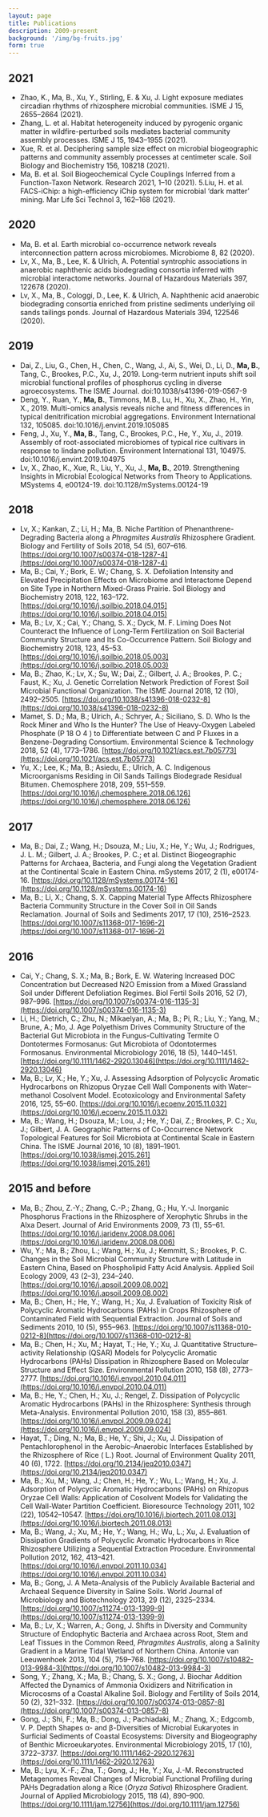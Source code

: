 ```yaml
---
layout: page
title: Publications
description: 2009-present
background: '/img/bg-fruits.jpg'
form: true
---
```


## 2021

- Zhao, K., Ma, B., Xu, Y., Stirling, E. & Xu, J. Light exposure mediates circadian rhythms of rhizosphere microbial communities. ISME J 15, 2655–2664 (2021).
- Zhang, L. et al. Habitat heterogeneity induced by pyrogenic organic matter in wildfire-perturbed soils mediates bacterial community assembly processes. ISME J 15, 1943–1955 (2021).
- Xue, R. et al. Deciphering sample size effect on microbial biogeographic patterns and community assembly processes at centimeter scale. Soil Biology and Biochemistry 156, 108218 (2021).
- Ma, B. et al. Soil Biogeochemical Cycle Couplings Inferred from a Function-Taxon Network. Research 2021, 1–10 (2021).
5.Liu, H. et al. FACS-iChip: a high-efficiency iChip system for microbial ‘dark matter’ mining. Mar Life Sci Technol 3, 162–168 (2021).


## 2020

- Ma, B. et al. Earth microbial co-occurrence network reveals interconnection pattern across microbiomes. Microbiome 8, 82 (2020).
- Lv, X., Ma, B., Lee, K. & Ulrich, A. Potential syntrophic associations in anaerobic naphthenic acids biodegrading consortia inferred with microbial interactome networks. Journal of Hazardous Materials 397, 122678 (2020).
- Lv, X., Ma, B., Cologgi, D., Lee, K. & Ulrich, A. Naphthenic acid anaerobic biodegrading consortia enriched from pristine sediments underlying oil sands tailings ponds. Journal of Hazardous Materials 394, 122546 (2020).

## 2019

- Dai, Z., Liu, G., Chen, H., Chen, C., Wang, J., Ai, S., Wei, D., Li, D., **Ma, B.**, Tang, C., Brookes, P.C., Xu, J., 2019. Long-term nutrient inputs shift soil microbial functional profiles of phosphorus cycling in diverse agroecosystems. The ISME Journal. doi:10.1038/s41396-019-0567-9
- Deng, Y., Ruan, Y., **Ma, B.**, Timmons, M.B., Lu, H., Xu, X., Zhao, H., Yin, X., 2019. Multi-omics analysis reveals niche and fitness differences in typical denitrification microbial aggregations. Environment International 132, 105085. doi:10.1016/j.envint.2019.105085
- Feng, J., Xu, Y., **Ma, B.**, Tang, C., Brookes, P.C., He, Y., Xu, J., 2019. Assembly of root-associated microbiomes of typical rice cultivars in response to lindane pollution. Environment International 131, 104975. doi:10.1016/j.envint.2019.104975
- Lv, X., Zhao, K., Xue, R., Liu, Y., Xu, J., **Ma, B.**, 2019. Strengthening Insights in Microbial Ecological Networks from Theory to Applications. MSystems 4, e00124-19. doi:10.1128/mSystems.00124-19



## 2018

- Lv, X.; Kankan, Z.; Li, H.; Ma, B. Niche Partition of Phenanthrene-Degrading Bacteria along a *Phragmites Australis* Rhizosphere Gradient. Biology and Fertility of Soils 2018, 54 (5), 607–616. 
[https://doi.org/10.1007/s00374-018-1287-4](https://doi.org/10.1007/s00374-018-1287-4)
- Ma, B.; Cai, Y.; Bork, E. W.; Chang, S. X. Defoliation Intensity and Elevated Precipitation Effects on Microbiome and Interactome Depend on Site Type in Northern Mixed-Grass Prairie. Soil Biology and Biochemistry 2018, 122, 163–172. [https://doi.org/10.1016/j.soilbio.2018.04.015](https://doi.org/10.1016/j.soilbio.2018.04.015)
- Ma, B.; Lv, X.; Cai, Y.; Chang, S. X.; Dyck, M. F. Liming Does Not Counteract the Influence of Long-Term Fertilization on Soil Bacterial Community Structure and Its Co-Occurrence Pattern. Soil Biology and Biochemistry 2018, 123, 45–53. [https://doi.org/10.1016/j.soilbio.2018.05.003](https://doi.org/10.1016/j.soilbio.2018.05.003)
- Ma, B.; Zhao, K.; Lv, X.; Su, W.; Dai, Z.; Gilbert, J. A.; Brookes, P. C.; Faust, K.; Xu, J. Genetic Correlation Network Prediction of Forest Soil Microbial Functional Organization. The ISME Journal 2018, 12 (10), 2492–2505. [https://doi.org/10.1038/s41396-018-0232-8](https://doi.org/10.1038/s41396-018-0232-8)
- Mamet, S. D.; Ma, B.; Ulrich, A.; Schryer, A.; Siciliano, S. D. Who Is the Rock Miner and Who Is the Hunter? The Use of Heavy-Oxygen Labeled Phosphate (P 18 O 4 ) to Differentiate between C and P Fluxes in a Benzene-Degrading Consortium. Environmental Science & Technology 2018, 52 (4), 1773–1786. 
[https://doi.org/10.1021/acs.est.7b05773](https://doi.org/10.1021/acs.est.7b05773)
- Yu, X.; Lee, K.; Ma, B.; Asiedu, E.; Ulrich, A. C. Indigenous Microorganisms Residing in Oil Sands Tailings Biodegrade Residual Bitumen. Chemosphere 2018, 209, 551–559. [https://doi.org/10.1016/j.chemosphere.2018.06.126](https://doi.org/10.1016/j.chemosphere.2018.06.126)

## 2017

- Ma, B.; Dai, Z.; Wang, H.; Dsouza, M.; Liu, X.; He, Y.; Wu, J.; Rodrigues, J. L. M.; Gilbert, J. A.; Brookes, P. C.; et al. Distinct Biogeographic Patterns for Archaea, Bacteria, and Fungi along the Vegetation Gradient at the Continental Scale in Eastern China. mSystems 2017, 2 (1), e00174-16. 
[https://doi.org/10.1128/mSystems.00174-16](https://doi.org/10.1128/mSystems.00174-16)
- Ma, B.; Li, X.; Chang, S. X. Capping Material Type Affects Rhizosphere Bacteria Community Structure in the Cover Soil in Oil Sands Reclamation. Journal of Soils and Sediments 2017, 17 (10), 2516–2523. 
[https://doi.org/10.1007/s11368-017-1696-2](https://doi.org/10.1007/s11368-017-1696-2)

## 2016

- Cai, Y.; Chang, S. X.; Ma, B.; Bork, E. W. Watering Increased DOC Concentration but Decreased N<Subscript>2</Subscript>O Emission from a Mixed Grassland Soil under Different Defoliation Regimes. Biol Fertil Soils 2016, 52 (7), 987–996. [https://doi.org/10.1007/s00374-016-1135-3](https://doi.org/10.1007/s00374-016-1135-3)
- Li, H.; Dietrich, C.; Zhu, N.; Mikaelyan, A.; Ma, B.; Pi, R.; Liu, Y.; Yang, M.; Brune, A.; Mo, J. Age Polyethism Drives Community Structure of the Bacterial Gut Microbiota in the Fungus-Cultivating Termite O Dontotermes Formosanus: Gut Microbiota of Odontotermes Formosanus. Environmental Microbiology 2016, 18 (5), 1440–1451. [https://doi.org/10.1111/1462-2920.13046](https://doi.org/10.1111/1462-2920.13046)
- Ma, B.; Lv, X.; He, Y.; Xu, J. Assessing Adsorption of Polycyclic Aromatic Hydrocarbons on Rhizopus Oryzae Cell Wall Components with Water–methanol Cosolvent Model. Ecotoxicology and Environmental Safety 2016, 125, 55–60. [https://doi.org/10.1016/j.ecoenv.2015.11.032](https://doi.org/10.1016/j.ecoenv.2015.11.032)
- Ma, B.; Wang, H.; Dsouza, M.; Lou, J.; He, Y.; Dai, Z.; Brookes, P. C.; Xu, J.; Gilbert, J. A. Geographic Patterns of Co-Occurrence Network Topological Features for Soil Microbiota at Continental Scale in Eastern China. The ISME Journal 2016, 10 (8), 1891–1901. 
[https://doi.org/10.1038/ismej.2015.261](https://doi.org/10.1038/ismej.2015.261)

## 2015 and before

- Ma, B.; Zhou, Z.-Y.; Zhang, C.-P.; Zhang, G.; Hu, Y.-J. Inorganic Phosphorus Fractions in the Rhizosphere of Xerophytic Shrubs in the Alxa Desert. Journal of Arid Environments 2009, 73 (1), 55–61. 
[https://doi.org/10.1016/j.jaridenv.2008.08.006](https://doi.org/10.1016/j.jaridenv.2008.08.006)
- Wu, Y.; Ma, B.; Zhou, L.; Wang, H.; Xu, J.; Kemmitt, S.; Brookes, P. C. Changes in the Soil Microbial Community Structure with Latitude in Eastern China, Based on Phospholipid Fatty Acid Analysis. Applied Soil Ecology 2009, 43 (2–3), 234–240.
[https://doi.org/10.1016/j.apsoil.2009.08.002](https://doi.org/10.1016/j.apsoil.2009.08.002)
- Ma, B.; Chen, H.; He, Y.; Wang, H.; Xu, J. Evaluation of Toxicity Risk of Polycyclic Aromatic Hydrocarbons (PAHs) in Crops Rhizosphere of Contaminated Field with Sequential Extraction. Journal of Soils and Sediments 2010, 10 (5), 955–963.
[https://doi.org/10.1007/s11368-010-0212-8](https://doi.org/10.1007/s11368-010-0212-8)
- Ma, B.; Chen, H.; Xu, M.; Hayat, T.; He, Y.; Xu, J. Quantitative Structure–activity Relationship (QSAR) Models for Polycyclic Aromatic Hydrocarbons (PAHs) Dissipation in Rhizosphere Based on Molecular Structure and Effect Size. Environmental Pollution 2010, 158 (8), 2773–2777. 
[https://doi.org/10.1016/j.envpol.2010.04.011](https://doi.org/10.1016/j.envpol.2010.04.011)
- Ma, B.; He, Y.; Chen, H.; Xu, J.; Rengel, Z. Dissipation of Polycyclic Aromatic Hydrocarbons (PAHs) in the Rhizosphere: Synthesis through Meta-Analysis. Environmental Pollution 2010, 158 (3), 855–861. 
[https://doi.org/10.1016/j.envpol.2009.09.024](https://doi.org/10.1016/j.envpol.2009.09.024)
- Hayat, T.; Ding, N.; Ma, B.; He, Y.; Shi, J.; Xu, J. Dissipation of Pentachlorophenol in the Aerobic–Anaerobic Interfaces Established by the Rhizosphere of Rice ( L.) Root. Journal of Environment Quality 2011, 40 (6), 1722. 
[https://doi.org/10.2134/jeq2010.0347](https://doi.org/10.2134/jeq2010.0347)
- Ma, B.; Xu, M.; Wang, J.; Chen, H.; He, Y.; Wu, L.; Wang, H.; Xu, J. Adsorption of Polycyclic Aromatic Hydrocarbons (PAHs) on Rhizopus Oryzae Cell Walls: Application of Cosolvent Models for Validating the Cell Wall-Water Partition Coefficient. Bioresource Technology 2011, 102 (22), 10542–10547. 
[https://doi.org/10.1016/j.biortech.2011.08.013](https://doi.org/10.1016/j.biortech.2011.08.013)
- Ma, B.; Wang, J.; Xu, M.; He, Y.; Wang, H.; Wu, L.; Xu, J. Evaluation of Dissipation Gradients of Polycyclic Aromatic Hydrocarbons in Rice Rhizosphere Utilizing a Sequential Extraction Procedure. Environmental Pollution 2012, 162, 413–421. [https://doi.org/10.1016/j.envpol.2011.10.034](https://doi.org/10.1016/j.envpol.2011.10.034)
- Ma, B.; Gong, J. A Meta-Analysis of the Publicly Available Bacterial and Archaeal Sequence Diversity in Saline Soils. World Journal of Microbiology and Biotechnology 2013, 29 (12), 2325–2334. 
[https://doi.org/10.1007/s11274-013-1399-9](https://doi.org/10.1007/s11274-013-1399-9)
- Ma, B.; Lv, X.; Warren, A.; Gong, J. Shifts in Diversity and Community Structure of Endophytic Bacteria and Archaea across Root, Stem and Leaf Tissues in the Common Reed, *Phragmites Australis*, along a Salinity Gradient in a Marine Tidal Wetland of Northern China. Antonie van Leeuwenhoek 2013, 104 (5), 759–768. [https://doi.org/10.1007/s10482-013-9984-3](https://doi.org/10.1007/s10482-013-9984-3)
- Song, Y.; Zhang, X.; Ma, B.; Chang, S. X.; Gong, J. Biochar Addition Affected the Dynamics of Ammonia Oxidizers and Nitrification in Microcosms of a Coastal Alkaline Soil. Biology and Fertility of Soils 2014, 50 (2), 321–332. [https://doi.org/10.1007/s00374-013-0857-8](https://doi.org/10.1007/s00374-013-0857-8)
- Gong, J.; Shi, F.; Ma, B.; Dong, J.; Pachiadaki, M.; Zhang, X.; Edgcomb, V. P. Depth Shapes α- and β-Diversities of Microbial Eukaryotes in Surficial Sediments of Coastal Ecosystems: Diversity and Biogeography of Benthic Microeukaryotes. Environmental Microbiology 2015, 17 (10), 3722–3737. 
[https://doi.org/10.1111/1462-2920.12763](https://doi.org/10.1111/1462-2920.12763)
- Ma, B.; Lyu, X.-F.; Zha, T.; Gong, J.; He, Y.; Xu, J.-M. Reconstructed Metagenomes Reveal Changes of Microbial Functional Profiling during PAHs Degradation along a Rice (*Oryza Sativa*) Rhizosphere Gradient. Journal of Applied Microbiology 2015, 118 (4), 890–900. 
[https://doi.org/10.1111/jam.12756](https://doi.org/10.1111/jam.12756)

